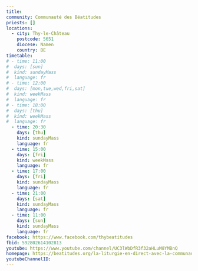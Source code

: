 ```yaml
---
title:
community: Communauté des Béatitudes
priests: []
locations:
  - city: Thy-le-Château
    postcode: 5651
    diocese: Namen
    country: BE
timetable:
# - time: 11:00
#  days: [sun]
#  kind: sundayMass
#  language: fr
# - time: 12:00
#  days: [mon,tue,wed,fri,sat]
#  kind: weekMass
#  language: fr
# - time: 18:00
#  days: [thu]
#  kind: weekMass
#  language: fr
  - time: 20:30
    days: [thu]
    kind: sundayMass
    language: fr
  - time: 15:00
    days: [fri]
    kind: weekMass
    language: fr
  - time: 17:00
    days: [fri]
    kind: sundayMass
    language: fr  
  - time: 21:00
    days: [sat]
    kind: sundayMass
    language: fr 
  - time: 11:00
    days: [sun]
    kind: sundayMass
    language: fr  
facebook: https://www.facebook.com/thybeatitudes
fbid: 592802614102813
youtube: https://www.youtube.com/channel/UC3lWbDfR3f32aHLuM8YMBnQ
homepage: https://beatitudes.org/la-liturgie-en-direct-avec-la-communaute-des-beatitudes/
youtubeChannelID:
---
```

